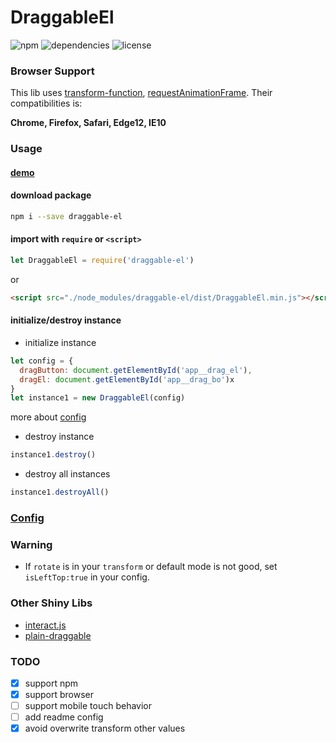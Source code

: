 # DraggableEl

![npm](https://img.shields.io/npm/v/draggable-el.svg) ![dependencies](https://img.shields.io/badge/dependencies-No%20dependency-brightgreen.svg) ![license](https://img.shields.io/badge/license-MIT-blue.svg)

### Browser Support

This lib uses [transform-function](https://developer.mozilla.org/en-US/docs/Web/CSS/transform-function#Browser_compatibility), [requestAnimationFrame](https://developer.mozilla.org/en-US/docs/Web/API/window/requestAnimationFrame). Their compatibilities is:

**Chrome, Firefox, Safari, Edge12, IE10**

### Usage

#### [demo](https://xianshenglu.github.io/DraggableEl/examples/index/index.html)

#### download package

```bash
npm i --save draggable-el
```

#### import with `require` or `<script>`

```js
let DraggableEl = require('draggable-el')
```

or

```html
<script src="./node_modules/draggable-el/dist/DraggableEl.min.js"></script>
```

#### initialize/destroy instance

- initialize instance

```js
let config = {
  dragButton: document.getElementById('app__drag_el'),
  dragEl: document.getElementById('app__drag_bo')x
}
let instance1 = new DraggableEl(config)
```

more about [config](#Config)

- destroy instance

```js
instance1.destroy()
```

- destroy all instances

```js
instance1.destroyAll()
```

### [Config](./src/index.js)

### Warning

- If `rotate` is in your `transform` or default mode is not good, set `isLeftTop:true` in your config.

### Other Shiny Libs

- [interact.js](https://github.com/taye/interact.js)
- [plain-draggable](https://github.com/anseki/plain-draggable)

### TODO

- [x] support npm
- [x] support browser
- [ ] support mobile touch behavior
- [ ] add readme config
- [x] avoid overwrite transform other values
